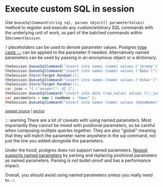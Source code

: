 # Execute custom SQL in session

Use `QueueSqlCommand(string sql, params object[] parameterValues)` method to register and execute any custom/arbitrary SQL commands with the underlying unit of work, as part of the batched commands within `IDocumentSession`. 

`?` placeholders can be used to denote parameter values. Postgres [type casts `::`](https://www.postgresql.org/docs/15/sql-expressions.html#SQL-SYNTAX-TYPE-CASTS) can be applied to the parameter if needed. Alternatively named parameters can be used by passing in an anonymous object or a dictionary.

<!-- snippet: sample_QueueSqlCommand -->
<a id='snippet-sample_QueueSqlCommand'></a>
```cs
theSession.QueueSqlCommand("insert into names (name) values ('Jeremy')");
theSession.QueueSqlCommand("insert into names (name) values ('Babu')");
theSession.Store(Target.Random());
theSession.QueueSqlCommand("insert into names (name) values ('Oskar')");
theSession.Store(Target.Random());
var json = "{ \"answer\": 42 }";
theSession.QueueSqlCommand("insert into data (raw_value) values (?::jsonb)", json);
var parameters = new { newName = "Hawx" };
theSession.QueueSqlCommand("insert into names (name) values (@newName)", parameters);
```
<sup><a href='https://github.com/JasperFx/marten/blob/master/src/CoreTests/executing_arbitrary_sql_as_part_of_transaction.cs#L39-L49' title='Snippet source file'>snippet source</a> | <a href='#snippet-sample_QueueSqlCommand' title='Start of snippet'>anchor</a></sup>
<!-- endSnippet -->

::: warning
There are a lot of caveats with using named parameters. Most importantly they cannot be mixed with positional parameters, so be careful when composing multiple queries together. They are also "global" meaning that they will match the parameter name anywhere in the sql command, not just the line you added alongside the parameters.

Under the hood, postgres does not support named parameters. [Npgsql supports named parameters](https://www.npgsql.org/doc/basic-usage.html#positional-and-named-placeholders) by parsing and replacing positional parameters as named parameters. Parsing is not bullet-proof and has a performance impact.

Overall, you should avoid using named parameters unless you really need to.
:::
